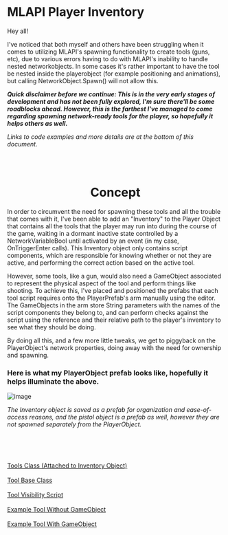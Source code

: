 # MLAPI Player Inventory
Hey all!

I've noticed that both myself and others have been struggling when it comes to utilizing MLAPI's spawning functionality to create tools (guns, etc), due to various errors having to do with MLAPI's inability to handle nested networkobjects. In some cases it's rather important to have the tool be nested inside the playerobject (for example positioning and animations), but calling NetworkObject.Spawn() will not allow this.

***Quick disclaimer before we continue: This is in the very early stages of development and has not been fully explored, I'm sure there'll be some roadblocks ahead. However, this is the farthest I've managed to come regarding spawning network-ready tools for the player, so hopefully it helps others as well.***

_Links to code examples and more details are at the bottom of this document._


<br />
<br />


<h1 align="center">
  Concept
</h1>

In order to circumvent the need for spawning these tools and all the trouble that comes with it, I've been able to add an "Inventory" to the Player Object that contains all the tools that the player may run into during the course of the game, waiting in a dormant inactive state controlled by a NetworkVariableBool until activated by an event (in my case, OnTriggerEnter calls). This Inventory object only contains script components, which are responsible for knowing whether or not they are active, and performing the correct action based on the active tool.

However, some tools, like a gun, would also need a GameObject associated to represent the physical aspect of the tool and perform things like shooting. To achieve this, I've placed and positioned the prefabs that each tool script requires onto the PlayerPrefab's arm manually using the editor. The GameObjects in the arm store String parameters with the names of the script components they belong to, and can perform checks against the script using the reference and their relative path to the player's inventory to see what they should be doing.

By doing all this, and a few more little tweaks, we get to piggyback on the PlayerObject's network properties, doing away with the need for ownership and spawning.


### Here is what my PlayerObject prefab looks like, hopefully it helps illuminate the above.
![image](https://user-images.githubusercontent.com/56968310/113514217-0a837900-9576-11eb-9770-996deb05e2df.png)


_The Inventory object is saved as a prefab for organization and ease-of-access reasons, and the pistol object is a prefab as well, however they are not spawned separately from the PlayerObject._

<br /><br /><br />

[Tools Class (Attached to Inventory Object)](./Documentation/Tools.md)
<br /><br />
[Tool Base Class](url)
<br /><br />
[Tool Visibility Script](url)
<br /><br />
[Example Tool Without GameObject](url)
<br /><br />
[Example Tool With GameObject](url)
